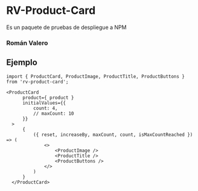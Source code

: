 # RV-Product-Card
  Es un paquete de pruebas de despliegue a NPM

### Román Valero

## Ejemplo
```
import { ProductCard, ProductImage, ProductTitle, ProductButtons } from 'rv-product-card';
```

```
<ProductCard 
      product={ product }
      initialValues={{
          count: 4,
          // maxCount: 10
      }}
  >
      {
          ({ reset, increaseBy, maxCount, count, isMaxCountReached }) => (
              <>
                  <ProductImage />
                  <ProductTitle />
                  <ProductButtons />
              </>
          )
      }
  </ProductCard>
  ```